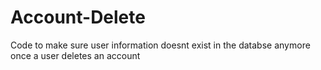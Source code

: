 # Account-Delete

Code to make sure user information doesnt exist in the databse anymore once a user deletes an account